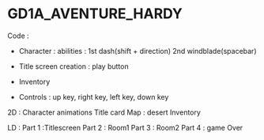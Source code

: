 # GD1A_AVENTURE_HARDY

Code :
  - Character : abilities : 1st dash(shift + direction)
                            2nd windblade(spacebar)
                      
                        
  - Title screen creation : play button

  - Inventory
  
  
  - Controls : up key, right key, left key, down key

2D : Character animations
    Title card
    Map : desert
    Inventory
    
 LD : Part 1 :Titlescreen
      Part 2 : Room1
      Part 3 : Room2
      Part 4 : game Over
      
      

 
  
  
